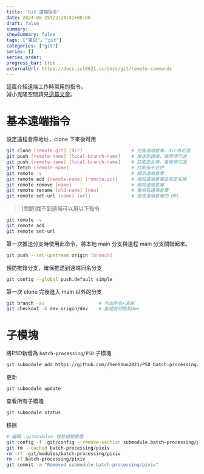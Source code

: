 ```yaml
---
title: 'Git 遠端指令'
date: 2024-08-25T22:24:42+08:00
draft: false
summary: 
showSummary: false
tags: ["筆記", "git"]
categories: ["git"]
series: []
series_order: 
progress_bar: true
externalUrl: https://docs.zsl0621.cc/docs/git/remote-commands
---
```


這篇介紹遠端工作時常用的指令。  
減小克隆空間請見[這篇文章](/posts/git-reduce-size/)。

# 基本遠端指令

設定遠程倉庫地址，clone 下來後可用

```sh
git clone [remote.git] [dir]                  # 克隆遠端倉庫，dir為可選
git push [remote-name] [local-branch-name]    # 推送到遠端，後兩項可選
git push [remote-name] [local-branch-name]    # 拉取並合併，後兩項可選
git fetch [remote-name]                       # 拉取但不合併
git remote -v                                 # 顯示遠端倉庫
git remote add [remote-name] [remote.git]     # 增加遠端倉庫並指定名稱
git remote remove [name]                      # 刪除遠端倉庫
git remote rename [old-name] [new]            # 重命名遠端倉庫
git remote set-url [name] [url]               # 更改遠端倉庫的 URL
```

> [問題]找不到遠端可以用以下指令

```sh
git remote -v
git remote add
git remote set-url
```

第一次推送分支時使用此命令，將本地 main 分支與遠程 main 分支關聯起來。

```sh
git push --set-upstream origin [branch]
```

預防推錯分支，確保推送到遠端同名分支

```sh
git config --global push.default simple
```

第一次 clone 完後進入 main 以外的分支

```sh
git branch -av                    # 列出所有+遠端
git checkout -b dev origin/dev    # 創建並切換到dev
```

# 子模塊

將P5D新增為 `batch-processing/P5D` 子模塊

```sh
git submodule add https://github.com/ZhenShuo2021/P5D batch-processing/P5D
```

更新

```sh
git submodule update
```

查看所有子模塊

```sh
git submodule status
```

移除

```sh
# 編輯 .gitmodules 移除相關模塊
git config -f .git/config --remove-section submodule.batch-processing/pixiv
git rm --cached batch-processing/pixiv
rm -rf .git/modules/batch-processing/pixiv
rm -rf batch-processing/pixiv
git commit -m "Removed submodule batch-processing/pixiv"
```
